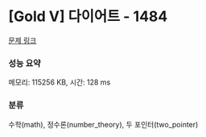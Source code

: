 # [Gold V] 다이어트 - 1484 

[문제 링크](https://www.acmicpc.net/problem/1484) 

### 성능 요약

메모리: 115256 KB, 시간: 128 ms

### 분류

수학(math), 정수론(number_theory), 두 포인터(two_pointer)

